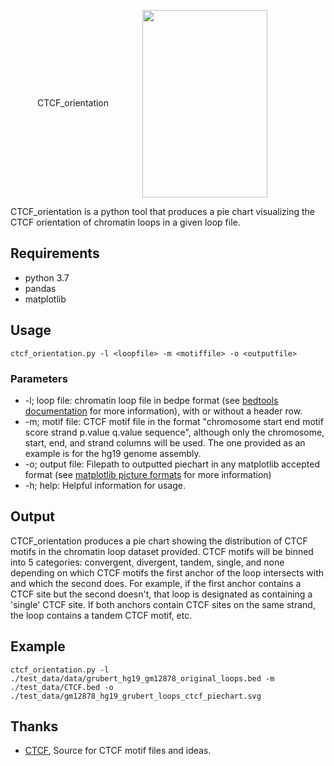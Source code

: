 <p align="center">
    CTCF_orientation
     <img src="https://github.com/magmarshh/CTCF_orientation/blob/main/piechart.png" width="200" height="300" style="vertical-align:middle;margin:0px 50px" />
    
</p>

CTCF_orientation is a python tool that produces a pie chart visualizing the CTCF orientation of chromatin loops in a given loop file. 

## Requirements

- python 3.7
- pandas 
- matplotlib


## Usage

```{bash echo=FALSE}
ctcf_orientation.py -l <loopfile> -m <motiffile> -o <outputfile>
```
### Parameters

- -l; loop file: chromatin loop file in bedpe format (see [bedtools documentation](https://bedtools.readthedocs.io/en/latest/content/general-usage.html) for more information), with or without a header row. 
- -m; motif file: CTCF motif file in the format "chromosome start end motif score strand p.value q.value sequence", although only the chromosome, start, end, and strand columns will be used. The one provided as an example is for the hg19 genome assembly.
- -o; output file: Filepath to outputted piechart in any matplotlib accepted format (see [matplotlib picture formats](https://matplotlib.org/stable/api/_as_gen/matplotlib.pyplot.savefig.html) for more information)
- -h; help: Helpful information for usage. 

## Output

CTCF_orientation produces a pie chart showing the distribution of CTCF motifs in the chromatin loop dataset provided. CTCF motifs will be binned into 5 categories: convergent, divergent, tandem, single, and none depending on which CTCF motifs the first anchor of the loop intersects with and which the second does. For example, if the first anchor contains a CTCF site but the second doesn't, that loop is designated as containing a 'single' CTCF site. If both anchors contain CTCF sites on the same strand, the loop contains a tandem CTCF motif, etc. 

## Example 

```{bash echo=FALSE}
ctcf_orientation.py -l ./test_data/data/grubert_hg19_gm12878_original_loops.bed -m ./test_data/CTCF.bed -o ./test_data/gm12878_hg19_grubert_loops_ctcf_piechart.svg
```

## Thanks 
- [CTCF](https://github.com/mdozmorov/CTCF), Source for CTCF motif files and ideas. 






